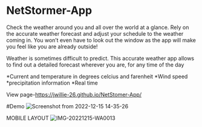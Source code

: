 # NetStormer-App

Check the weather around you and all over the world at a glance. Rely on the accurate weather forecast and adjust your schedule to the weather coming in. You won’t even have to look out the window as the app will make you feel like you are already outside!

Weather is sometimes difficult to predict. This accurate weather app allows to find out a detailed forecast wherever you are, for any time of the day 

*Current and temperature in degrees celcius and farenheit
*Wind speed 
*precipitation information
*Real time

View page-https://jwillie-26.github.io/NetStomer-App/

#Demo
![Screenshot from 2022-12-15 14-35-26](https://user-images.githubusercontent.com/105637783/207849665-ce368c1c-1d02-45a8-ab93-f5785ed78771.png)

MOBILE LAYOUT
![IMG-20221215-WA0013](https://user-images.githubusercontent.com/105637783/207861203-2671a29c-ebce-491a-8e5b-a695b1250006.jpg)
